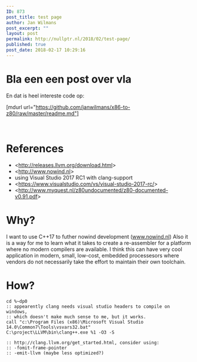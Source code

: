 ```yaml
---
ID: 873
post_title: test page
author: Jan Wilmans
post_excerpt: ""
layout: post
permalink: http://nullptr.nl/2018/02/test-page/
published: true
post_date: 2018-02-17 10:29:16
---
```

<h1>Bla een een post over vla</h1>
En dat is heel intereste code op:

[mdurl url="https://github.com/janwilmans/x86-to-z80/raw/master/readme.md"]

&nbsp;

# References

- &lt;http://releases.llvm.org/download.html&gt;
- &lt;http://www.nowind.nl&gt;
- using Visual Studio 2017 RC1 with clang-support
- &lt;https://www.visualstudio.com/vs/visual-studio-2017-rc/&gt;
- &lt;http://www.myquest.nl/z80undocumented/z80-documented-v0.91.pdf&gt;

# Why?

I want to use C++17 to futher nowind development (www.nowind.nl)
Also it is a way for me to learn what it takes to create a re-assembler for a platform where no modern compilers are available.
I think this can have very cool application in modern, small, low-cost, embedded processesors where vendors do not necessarily take the effort to maintain their own toolchain.

# How?

```
cd %~dp0
:: appearently clang needs visual studio headers to compile on windows,
:: which doesn't make much sense to me, but it works.
call "c:\Program Files (x86)\Microsoft Visual Studio 14.0\Common7\Tools\vsvars32.bat"
C:\project\LLVM\bin\clang++.exe %1 -O3 -S

:: http://clang.llvm.org/get_started.html, consider using:
:: -fomit-frame-pointer
:: -emit-llvm (maybe less optimized?)
```